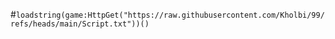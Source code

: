 #`loadstring(game:HttpGet("https://raw.githubusercontent.com/Kholbi/99/refs/heads/main/Script.txt"))()`
